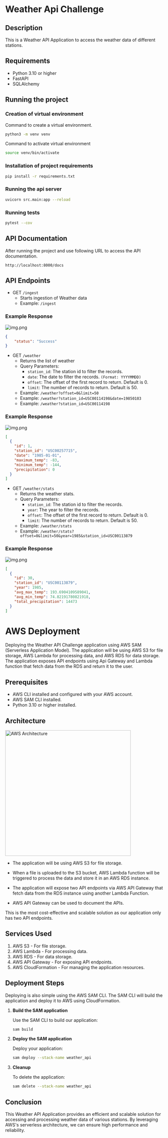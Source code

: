# Weather Api Challenge

## Description
This is a Weather API Application to access the weather data of different stations.


## Requirements
- Python 3.10 or higher
- FastAPI
- SQLAlchemy

## Running the project

### Creation of virtual environment
Command to create a virtual environment.
```bash
python3 -m venv venv
```
Command to activate virtual environment
```bash
source venv/bin/activate
```

### Installation of project requirements
```bash
pip install -r requirements.txt
```

### Running the api server
```bash
uvicorn src.main:app --reload
```

### Running tests
```bash
pytest --cov
```

## API Documentation
After running the project and use following URL to access the API documentation.
```
http://localhost:8000/docs
```

## API Endpoints
- GET `/ingest`
    - Starts ingestion of Weather data
    - Example: `/ingest`

### Example Response
![img.png](./answers/ingest.png)
```json
{
    "status": "Success"
}
```
- GET `/weather`
    - Returns the list of  weather
    - Query Parameters:
        - `station_id`: The station id to filter the records.
        - `date`: The date to filter the records. `(Format: YYYYMMDD)`
        - `offset`: The offset of the first record to return. Default is 0.
        - `limit`: The number of records to return. Default is 50.
    - Example: `/weather?offset=0&limit=50`
    - Example: `/weather?station_id=USC00114198&date=19850103`
    - Example: `/weather?station_id=USC00114198`

### Example Response
![img.png](./answers/weather.png)
```json
[
  {
    "id": 1,
    "station_id": "USC00257715",
    "date": "1985-01-01",
    "maximum_temp": -83,
    "minimum_temp": -144,
    "precipitation": 0
  }
]
```
- GET `/weather/stats`
    - Returns the weather stats.
    - Query Parameters:
        - `station_id`: The station id to filter the records.
        - `year`: The year to filter the records.
        - `offset`: The offset of the first record to return. Default is 0.
        - `limit`: The number of records to return. Default is 50.
    - Example: `/weather/stats`
    - Example: `/weather/stats?offset=0&limit=50&year=1985&station_id=USC00113879`

### Example Response
![img.png](./answers/stats.png)
```json
[
  {
    "id": 30,
    "station_id": "USC00113879",
    "year": 1985,
    "avg_max_temp": 193.6904109589041,
    "avg_min_temp": 74.82191780821918,
    "total_precipitation": 14473
  }
]
```


# AWS Deployment

Deploying the Weather API Challenge application using AWS SAM (Serverless Application Model). The application will be using AWS S3 for file storage, AWS Lambda for processing data, and AWS RDS for data storage. The application exposes API endpoints using Api Gateway and Lambda function that fetch data from the RDS and return it to the user.

## Prerequisites

- AWS CLI installed and configured with your AWS account.
- AWS SAM CLI installed.
- Python 3.10 or higher installed.


## Architecture

<img src="./answers/AWS.jpeg" alt="AWS Architecture" width="400"/>

- The application will be using AWS S3 for file storage.

- When a file is uploaded to the S3 bucket, AWS Lambda function will be triggered to process the data and store it in an AWS RDS instance. 

- The application will expose two API endpoints via AWS API Gateway that fetch data from the RDS instance using another Lambda Function.

- AWS API Gateway can be used to document the APIs.

This is the most cost-effective and scalable solution as our application only has two API endpoints. 


## Services Used
1. AWS S3 - For file storage.
2. AWS Lambda - For processing data.
3. AWS RDS - For data storage.
4. AWS API Gateway - For exposing API endpoints.
5. AWS CloudFormation - For managing the application resources.

## Deployment Steps
Deploying is also simple using the AWS SAM CLI. The SAM CLI will build the application and deploy it to AWS using CloudFormation.

1. **Build the SAM application**

    Use the SAM CLI to build our application:

    ```bash
    sam build
    ```

2. **Deploy the SAM application**

    Deploy your application:

    ```bash
    sam deploy --stack-name weather_api
    ```

3. **Cleanup**

   To delete the application:

   ```bash
   sam delete --stack-name weather_api
   ```

## Conclusion

This Weather API Application provides an efficient and scalable solution for accessing and processing weather data of various stations. By leveraging AWS's serverless architecture, we can ensure high performance and reliability.
